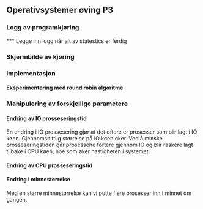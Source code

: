

## Operativsystemer øving P3

### Logg av programkjøring

*** Legge inn logg når alt av statestics er ferdig


### Skjermbilde av kjøring


### Implementasjon

#### Eksperimentering med round robin algoritme





### Manipulering av forskjellige parametere

#### Endring av IO prosseseringstid
En endring i IO prossesering gjør at det oftere er prosesser som blir lagt i IO køen. Gjennomsnittlig størrelse på IO køen øker.
Ved å minske prosseseringstiden går prosessene fortere gjennom IO og blir raskere lagt tilbake i CPU køen, noe som øker hastigheten i systemet.



#### Endring av CPU prosseseringstid



#### Endring i minnestørrelse
Med en større minnestørrelse kan vi putte flere prosesser inn i minnet om gangen.